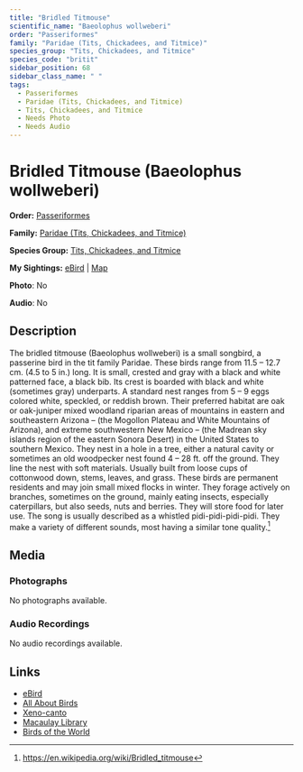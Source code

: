 ```yaml
---
title: "Bridled Titmouse"
scientific_name: "Baeolophus wollweberi"
order: "Passeriformes"
family: "Paridae (Tits, Chickadees, and Titmice)"
species_group: "Tits, Chickadees, and Titmice"
species_code: "britit"
sidebar_position: 68
sidebar_class_name: " "
tags: 
  - Passeriformes
  - Paridae (Tits, Chickadees, and Titmice)
  - Tits, Chickadees, and Titmice
  - Needs Photo
  - Needs Audio
---
```


# Bridled Titmouse (Baeolophus wollweberi)

**Order:** [Passeriformes](/tags/passeriformes)

**Family:** [Paridae (Tits, Chickadees, and Titmice)](/tags/paridae-tits-chickadees-and-titmice)

**Species Group:** [Tits, Chickadees, and Titmice](/tags/tits-chickadees-and-titmice)

**My Sightings:** [eBird](https://ebird.org/lifelist?r=world&time=life&spp=britit) | [Map](/map?species_code=britit)

**Photo**: No 

**Audio**: No

## Description
The bridled titmouse (Baeolophus wollweberi) is a small songbird, a passerine bird in the tit family Paridae.
These birds range from 11.5 – 12.7 cm. (4.5 to 5 in.) long. It is small, crested and gray with a black and white patterned face, a black bib. Its crest is boarded with black and white (sometimes gray) underparts. A standard nest ranges from 5 – 9 eggs colored white, speckled, or reddish brown.
Their preferred habitat are oak or oak-juniper mixed woodland riparian areas of mountains in eastern and southeastern Arizona – (the Mogollon Plateau and White Mountains of Arizona), and extreme southwestern New Mexico – (the Madrean sky islands region of the eastern Sonora Desert) in the United States to southern Mexico. They nest in a hole in a tree, either a natural cavity or sometimes an old woodpecker nest found 4 – 28 ft. off the ground. They line the nest with soft materials. Usually built from loose cups of cottonwood down, stems, leaves, and grass.
These birds are permanent residents and may join small mixed flocks in winter. They forage actively on branches, sometimes on the ground, mainly eating insects, especially caterpillars, but also seeds, nuts and berries. They will store food for later use. The song is usually described as a whistled pidi-pidi-pidi-pidi.  They make a variety of different sounds, most having a similar tone quality.[^1]

[^1]: https://en.wikipedia.org/wiki/Bridled_titmouse

## Media
### Photographs
No photographs available.

### Audio Recordings
No audio recordings available.

## Links
* [eBird](https://ebird.org/species/britit) 
* [All About Birds](https://www.allaboutbirds.org/guide/britit) 
* [Xeno-canto](https://www.xeno-canto.org/species/baeolophus-wollweberi) 
* [Macaulay Library](https://search.macaulaylibrary.org/catalog?taxonCode=britit&sort=rating_rank_desc)
* [Birds of the World](https://birdsoftheworld.org/bow/species/britit)
